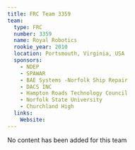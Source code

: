 ```yaml
---
title: FRC Team 3359
team:
  type: FRC
  number: 3359
  name: Royal Robotics
  rookie_year: 2010
  location: Portsmouth, Virginia, USA
  sponsors:
    - NDEP
    - SPAWAR
    - BAE Systems -Norfolk Ship Repair
    - DACS INC
    - Hampton Roads Technology Council
    - Norfolk State University
    - Churchland High
  links:
    Website: 
---
```

No content has been added for this team